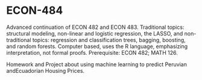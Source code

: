 # ECON-484
Advanced continuation of ECON 482 and ECON 483. 
Traditional topics: structural modeling, non-linear and logistic regression, the LASSO, and non-traditional topics: regression and classification trees, bagging, boosting, and random forests. 
Computer based, uses the R language, emphasizing interpretation, not formal proofs. Prerequisite: ECON 482; MATH 126.


Homework and Project about using machine learning to predict Peruvian andEcuadorian Housing Prices.
